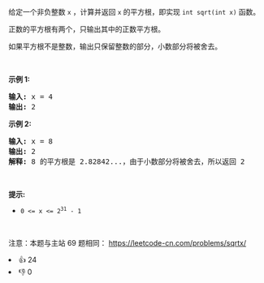 <p>给定一个非负整数 <code>x</code> ，计算并返回 <code>x</code> 的平方根，即实现&nbsp;<code>int sqrt(int x)</code>&nbsp;函数。</p>

<p>正数的平方根有两个，只输出其中的正数平方根。</p>

<p>如果平方根不是整数，输出只保留整数的部分，小数部分将被舍去。</p>

<p>&nbsp;</p>

<p><strong>示例 1:</strong></p>

<pre>
<strong>输入:</strong> x = 4
<strong>输出:</strong> 2
</pre>

<p><strong>示例 2:</strong></p>

<pre>
<strong>输入:</strong> x = 8
<strong>输出:</strong> 2
<strong>解释:</strong> 8 的平方根是 2.82842...，由于小数部分将被舍去，所以返回 2
</pre>

<p>&nbsp;</p>

<p><strong>提示:</strong></p>

<ul>
	<li><meta charset="UTF-8" /><code>0 &lt;= x &lt;= 2<sup>31</sup>&nbsp;- 1</code></li>
</ul>

<p>&nbsp;</p>

<p><meta charset="UTF-8" />注意：本题与主站 69&nbsp;题相同：&nbsp;<a href="https://leetcode-cn.com/problems/sqrtx/">https://leetcode-cn.com/problems/sqrtx/</a></p>
<div><li>👍 24</li><li>👎 0</li></div>